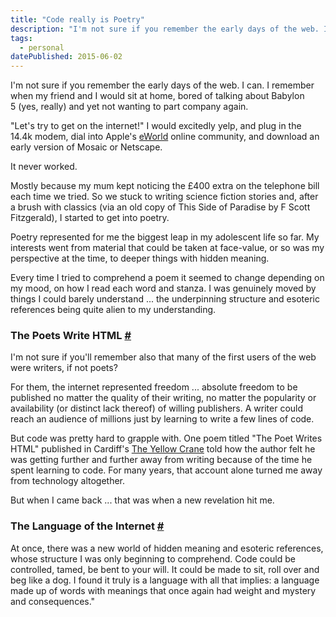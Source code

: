 ```yaml
---
title: "Code really is Poetry"
description: "I'm not sure if you remember the early days of the web. I can. I remember when my friend and I would sit at home, bored of talking about Babylon 5 (yes, really) and yet not wanting to part company again."
tags: 
  - personal
datePublished: 2015-06-02
---
```

I'm not sure if you remember the early days of the web. I can. I remember when my friend and I would sit at home, bored of talking about Babylon 5 (yes, really) and yet not wanting to part company again.

"Let's try to get on the internet!" I would excitedly yelp, and plug in the 14.4k modem, dial into Apple's [eWorld](https://en.wikipedia.org/wiki/EWorld) online community, and download an early version of Mosaic or Netscape.

It never worked.

Mostly because my mum kept noticing the £400 extra on the telephone bill each time we tried. So we stuck to writing science fiction stories and, after a brush with classics (via an old copy of This Side of Paradise by F Scott Fitzgerald), I started to get into poetry.

Poetry represented for me the biggest leap in my adolescent life so far. My interests went from material that could be taken at face-value, or so was my perspective at the time, to deeper things with hidden meaning.

Every time I tried to comprehend a poem it seemed to change depending on my mood, on how I read each word and stanza. I was genuinely moved by things I could barely understand ... the underpinning structure and esoteric references being quite alien to my understanding.

### The Poets Write HTML [#](https://deliciousreverie.co.uk/posts/code-is-poetry/#the-poets-write-html)

I'm not sure if you'll remember also that many of the first users of the web were writers, if not poets?

For them, the internet represented freedom ... absolute freedom to be published no matter the quality of their writing, no matter the popularity or availability (or distinct lack thereof) of willing publishers. A writer could reach an audience of millions just by learning to write a few lines of code.

But code was pretty hard to grapple with. One poem titled "The Poet Writes HTML" published in Cardiff's [The Yellow Crane](https://www.poetrymagazines.org.uk/magazine/index.asp?id=72) told how the author felt he was getting further and further away from writing because of the time he spent learning to code. For many years, that account alone turned me away from technology altogether.

But when I came back ... that was when a new revelation hit me.

### The Language of the Internet [#](https://deliciousreverie.co.uk/posts/code-is-poetry/#the-language-of-the-internet)

At once, there was a new world of hidden meaning and esoteric references, whose structure I was only beginning to comprehend. Code could be controlled, tamed, be bent to your will. It could be made to sit, roll over and beg like a dog. I found it truly is a language with all that implies: a language made up of words with meanings that once again had weight and mystery and consequences."